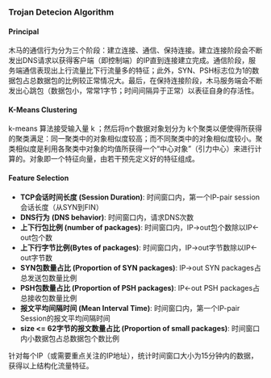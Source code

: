 ### Trojan Detecion Algorithm

#### Principal

木马的通信行为分为三个阶段：建立连接、通信、保持连接。建立连接阶段会不断发出DNS请求以获得客户端（即控制端）的IP直到连接建立完成。通信阶段，服务端通信表现出上行流量比下行流量多的特征；此外，SYN、PSH标志位为1的数据包占总数据包的比例较正常情况大。最后，在保持连接阶段，木马服务端会不断发出心跳包（数据包小，常常1字节；时间间隔异于正常）以表征自身的存活性。

#### K-Means Clustering

k-means 算法接受输入量 k ；然后将n个数据对象划分为 k个聚类以便使得所获得的聚类满足：同一聚类中的对象相似度较高；而不同聚类中的对象相似度较小。聚类相似度是利用各聚类中对象的均值所获得一个“中心对象”（引力中心）来进行计算的。对象即一个特征向量，由若干预先定义好的特征组成。

#### Feature Selection

* **TCP会话时间长度 (Session Duration)**:  时间窗口内，第一个IP-pair session会话长度（从SYN到FIN）
* **DNS行为** **(DNS behavior)**: 时间窗口内，请求DNS次数
* **上下行包比例 (number of packages)**: 时间窗口内，IP->out包个数除以IP<-out包个数
* **上下行字节比例(Bytes of packages)**: 时间窗口内，IP->out字节数除以IP<-out字节数
* **SYN包数量占比 (Proportion of SYN packages)**: IP->out SYN packages占总发送包数量比例
* **PSH包数量占比 (Proportion of PSH packages)**: IP<-out PSH packages占总接收包数量比例
* **报文平均间隔时间 (Mean Interval Time)**: 时间窗口内，第一个IP-pair Session的报文平均间隔时间
* **size <= 62字节的报文数量占比 (Proportion of small packages)**: 时间窗口内小数据包占总数据包个数比例

针对每个IP（或需要重点关注的IP地址），统计时间窗口大小为15分钟内的数据，获得以上结构化流量特征。